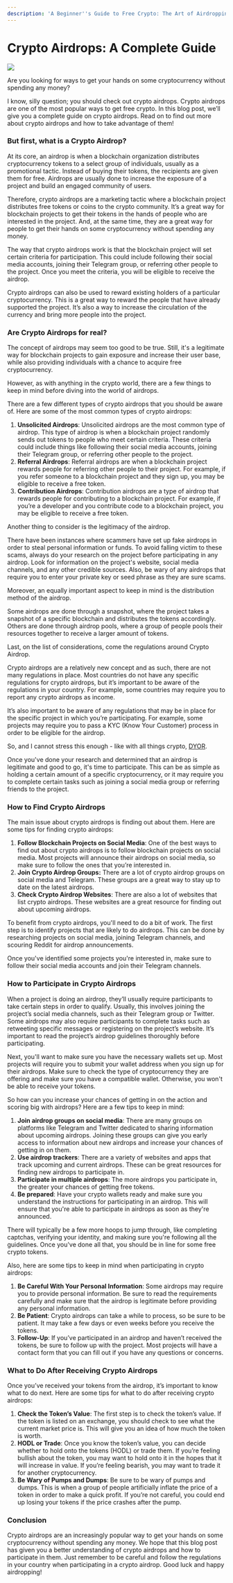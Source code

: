 ```yaml
---
description: 'A Beginner''s Guide to Free Crypto: The Art of Airdropping'
---
```


# Crypto Airdrops:                                           A Complete Guide



![](../.gitbook/assets/0.png)

Are you looking for ways to get your hands on some cryptocurrency without spending any money?

I know, silly question; you should check out crypto airdrops. Crypto airdrops are one of the most popular ways to get free crypto. In this blog post, we’ll give you a complete guide on crypto airdrops. Read on to find out more about crypto airdrops and how to take advantage of them!

### **But first, what is a Crypto Airdrop?** <a href="#_tv7sldq81b16" id="_tv7sldq81b16"></a>

At its core, an airdrop is when a blockchain organization distributes cryptocurrency tokens to a select group of individuals, usually as a promotional tactic. Instead of buying their tokens, the recipients are given them for free. Airdrops are usually done to increase the exposure of a project and build an engaged community of users.

Therefore, crypto airdrops are a marketing tactic where a blockchain project distributes free tokens or coins to the crypto community. It’s a great way for blockchain projects to get their tokens in the hands of people who are interested in the project. And, at the same time, they are a great way for people to get their hands on some cryptocurrency without spending any money.

The way that crypto airdrops work is that the blockchain project will set certain criteria for participation. This could include following their social media accounts, joining their Telegram group, or referring other people to the project. Once you meet the criteria, you will be eligible to receive the airdrop.

Crypto airdrops can also be used to reward existing holders of a particular cryptocurrency. This is a great way to reward the people that have already supported the project. It’s also a way to increase the circulation of the currency and bring more people into the project.

### **Are Crypto Airdrops for real?** <a href="#_bv83dxx93946" id="_bv83dxx93946"></a>

The concept of airdrops may seem too good to be true. Still, it's a legitimate way for blockchain projects to gain exposure and increase their user base, while also providing individuals with a chance to acquire free cryptocurrency.

However, as with anything in the crypto world, there are a few things to keep in mind before diving into the world of airdrops.

There are a few different types of crypto airdrops that you should be aware of. Here are some of the most common types of crypto airdrops:

1. **Unsolicited Airdrops**: Unsolicited airdrops are the most common type of airdrop. This type of airdrop is when a blockchain project randomly sends out tokens to people who meet certain criteria. These criteria could include things like following their social media accounts, joining their Telegram group, or referring other people to the project.
2. **Referral Airdrops**: Referral airdrops are when a blockchain project rewards people for referring other people to their project. For example, if you refer someone to a blockchain project and they sign up, you may be eligible to receive a free token.
3. **Contribution Airdrops**: Contribution airdrops are a type of airdrop that rewards people for contributing to a blockchain project. For example, if you’re a developer and you contribute code to a blockchain project, you may be eligible to receive a free token.

Another thing to consider is the legitimacy of the airdrop.

There have been instances where scammers have set up fake airdrops in order to steal personal information or funds. To avoid falling victim to these scams, always do your research on the project before participating in any airdrop. Look for information on the project's website, social media channels, and any other credible sources. Also, be wary of any airdrops that require you to enter your private key or seed phrase as they are sure scams.

Moreover, an equally important aspect to keep in mind is the distribution method of the airdrop.

Some airdrops are done through a snapshot, where the project takes a snapshot of a specific blockchain and distributes the tokens accordingly. Others are done through airdrop pools, where a group of people pools their resources together to receive a larger amount of tokens.

Last, on the list of considerations, come the regulations around Crypto Airdrop.

Crypto airdrops are a relatively new concept and as such, there are not many regulations in place. Most countries do not have any specific regulations for crypto airdrops, but it’s important to be aware of the regulations in your country. For example, some countries may require you to report any crypto airdrops as income.

It’s also important to be aware of any regulations that may be in place for the specific project in which you’re participating. For example, some projects may require you to pass a KYC (Know Your Customer) process in order to be eligible for the airdrop.

So, and I cannot stress this enough - like with all things crypto, [DYOR](https://academy.binance.com/en/glossary/do-your-own-research).

Once you've done your research and determined that an airdrop is legitimate and good to go, it's time to participate. This can be as simple as holding a certain amount of a specific cryptocurrency, or it may require you to complete certain tasks such as joining a social media group or referring friends to the project.

### **How to Find Crypto Airdrops** <a href="#_rktam0idbz24" id="_rktam0idbz24"></a>

The main issue about crypto airdrops is finding out about them. Here are some tips for finding crypto airdrops:

1. **Follow Blockchain Projects on Social Media**: One of the best ways to find out about crypto airdrops is to follow blockchain projects on social media. Most projects will announce their airdrops on social media, so make sure to follow the ones that you’re interested in.
2. **Join Crypto Airdrop Groups:** There are a lot of crypto airdrop groups on social media and Telegram. These groups are a great way to stay up to date on the latest airdrops.
3. **Check Crypto Airdrop Websites**: There are also a lot of websites that list crypto airdrops. These websites are a great resource for finding out about upcoming airdrops.

To benefit from crypto airdrops, you'll need to do a bit of work. The first step is to identify projects that are likely to do airdrops. This can be done by researching projects on social media, joining Telegram channels, and scouring Reddit for airdrop announcements.

Once you've identified some projects you're interested in, make sure to follow their social media accounts and join their Telegram channels.

### **How to Participate in Crypto Airdrops** <a href="#_y0lvob8b75dk" id="_y0lvob8b75dk"></a>

When a project is doing an airdrop, they’ll usually require participants to take certain steps in order to qualify. Usually, this involves joining the project’s social media channels, such as their Telegram group or Twitter. Some airdrops may also require participants to complete tasks such as retweeting specific messages or registering on the project’s website. It’s important to read the project’s airdrop guidelines thoroughly before participating.

Next, you'll want to make sure you have the necessary wallets set up. Most projects will require you to submit your wallet address when you sign up for their airdrops. Make sure to check the type of cryptocurrency they are offering and make sure you have a compatible wallet. Otherwise, you won't be able to receive your tokens.

So how can you increase your chances of getting in on the action and scoring big with airdrops? Here are a few tips to keep in mind:

1. **Join airdrop groups on social media**: There are many groups on platforms like Telegram and Twitter dedicated to sharing information about upcoming airdrops. Joining these groups can give you early access to information about new airdrops and increase your chances of getting in on them.
2. **Use airdrop trackers**: There are a variety of websites and apps that track upcoming and current airdrops. These can be great resources for finding new airdrops to participate in.
3. **Participate in multiple airdrops**: The more airdrops you participate in, the greater your chances of getting free tokens.
4. **Be prepared**: Have your crypto wallets ready and make sure you understand the instructions for participating in an airdrop. This will ensure that you're able to participate in airdrops as soon as they're announced.

There will typically be a few more hoops to jump through, like completing captchas, verifying your identity, and making sure you're following all the guidelines. Once you've done all that, you should be in line for some free crypto tokens.

Also, here are some tips to keep in mind when participating in crypto airdrops:

1. **Be Careful With Your Personal Information**: Some airdrops may require you to provide personal information. Be sure to read the requirements carefully and make sure that the airdrop is legitimate before providing any personal information.
2. **Be Patient**: Crypto airdrops can take a while to process, so be sure to be patient. It may take a few days or even weeks before you receive the tokens.
3. **Follow-Up**: If you’ve participated in an airdrop and haven’t received the tokens, be sure to follow up with the project. Most projects will have a contact form that you can fill out if you have any questions or concerns.

### **What to Do After Receiving Crypto Airdrops** <a href="#_no1au6u77y0x" id="_no1au6u77y0x"></a>

Once you’ve received your tokens from the airdrop, it’s important to know what to do next. Here are some tips for what to do after receiving crypto airdrops:

1. **Check the Token’s Value**: The first step is to check the token’s value. If the token is listed on an exchange, you should check to see what the current market price is. This will give you an idea of how much the token is worth.
2. **HODL or Trade**: Once you know the token’s value, you can decide whether to hold onto the tokens (HODL) or trade them. If you’re feeling bullish about the token, you may want to hold onto it in the hopes that it will increase in value. If you’re feeling bearish, you may want to trade it for another cryptocurrency.
3. **Be Wary of Pumps and Dumps**: Be sure to be wary of pumps and dumps. This is when a group of people artificially inflate the price of a token in order to make a quick profit. If you’re not careful, you could end up losing your tokens if the price crashes after the pump.

### **Conclusion** <a href="#_92axp8ymgdkv" id="_92axp8ymgdkv"></a>

Crypto airdrops are an increasingly popular way to get your hands on some cryptocurrency without spending any money. We hope that this blog post has given you a better understanding of crypto airdrops and how to participate in them. Just remember to be careful and follow the regulations in your country when participating in a crypto airdrop. Good luck and happy airdropping!
